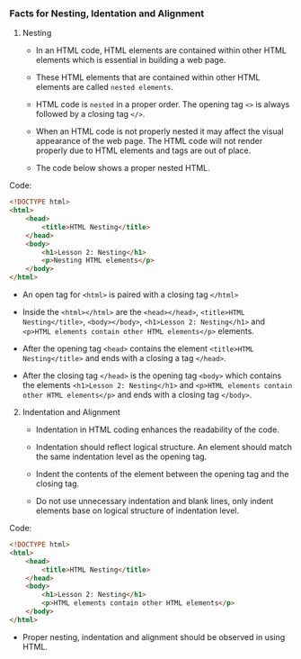 ### Facts for Nesting, Identation and Alignment

1. Nesting

    - In an HTML code, HTML elements are contained within other HTML elements which is essential in building a web page. 

    - These HTML elements that are contained within other HTML elements are called `nested elements`.

    - HTML code is `nested` in a proper order. The opening tag `<>` is always followed by a closing tag `</>`.

    - When an HTML code is not properly nested it may affect the visual appearance of the web page. The HTML code will not render properly due to HTML elements and tags are out of place.

    - The code below shows a proper nested HTML.

Code:
```html
<!DOCTYPE html>
<html>
    <head>
        <title>HTML Nesting</title>
    </head>
    <body>
        <h1>Lesson 2: Nesting</h1>
        <p>Nesting HTML elements</p>
    </body>
</html>  
```

- An open tag for `<html>` is paired with a closing tag `</html>`

- Inside the `<html></html>` are the `<head></head>`, `<title>HTML Nesting</title>`, `<body></body>`, `<h1>Lesson 2: Nesting</h1>` and `<p>HTML elements contain other HTML elements</p>` elements. 

- After the opening tag `<head>` contains the element `<title>HTML Nesting</title>` and ends with a closing a tag `</head>`. 

- After the closing tag `</head>` is the opening tag `<body>` which contains the elements  `<h1>Lesson 2: Nesting</h1>` and `<p>HTML elements contain other HTML elements</p>` and ends with a closing tag `</body>`. 

2. Indentation and Alignment

    - Indentation in HTML coding enhances the readability of the code. 

    - Indentation should reflect logical structure. An element should match the same indentation level as the opening tag.

    - Indent the contents of the element between the opening tag and the closing tag.

    - Do not use unnecessary indentation and blank lines, only indent elements base on logical structure of indentation level. 

Code:
```html
<!DOCTYPE html>
<html>
    <head>
        <title>HTML Nesting</title>
    </head>
    <body>
        <h1>Lesson 2: Nesting</h1>
        <p>HTML elements contain other HTML elements</p>
    </body>
</html>  

```

- Proper nesting, indentation and alignment should be observed in using HTML.



 
    



